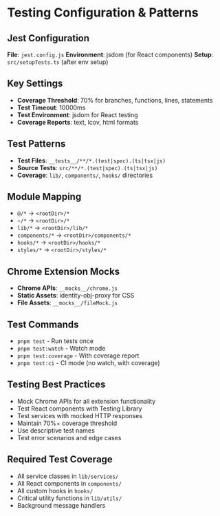 # Testing Configuration & Patterns

## Jest Configuration
**File**: `jest.config.js`
**Environment**: jsdom (for React components)
**Setup**: `src/setupTests.ts` (after env setup)

## Key Settings
- **Coverage Threshold**: 70% for branches, functions, lines, statements
- **Test Timeout**: 10000ms
- **Test Environment**: jsdom for React testing
- **Coverage Reports**: text, lcov, html formats

## Test Patterns
- **Test Files**: `__tests__/**/*.(test|spec).(ts|tsx|js)`
- **Source Tests**: `src/**/*.(test|spec).(ts|tsx|js)`
- **Coverage**: `lib/`, `components/`, `hooks/` directories

## Module Mapping
- `@/*` → `<rootDir>/*`
- `~/*` → `<rootDir>/*`
- `lib/*` → `<rootDir>/lib/*`
- `components/*` → `<rootDir>/components/*`
- `hooks/*` → `<rootDir>/hooks/*`
- `styles/*` → `<rootDir>/styles/*`

## Chrome Extension Mocks
- **Chrome APIs**: `__mocks__/chrome.js`
- **Static Assets**: identity-obj-proxy for CSS
- **File Assets**: `__mocks__/fileMock.js`

## Test Commands
- `pnpm test` - Run tests once
- `pnpm test:watch` - Watch mode
- `pnpm test:coverage` - With coverage report
- `pnpm test:ci` - CI mode (no watch, with coverage)

## Testing Best Practices
- Mock Chrome APIs for all extension functionality
- Test React components with Testing Library
- Test services with mocked HTTP responses
- Maintain 70%+ coverage threshold
- Use descriptive test names
- Test error scenarios and edge cases

## Required Test Coverage
- All service classes in `lib/services/`
- All React components in `components/`
- All custom hooks in `hooks/`
- Critical utility functions in `lib/utils/`
- Background message handlers